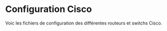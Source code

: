 # Configuration Cisco

Voic les fichiers de configuration des différentes routeurs et switchs Cisco.